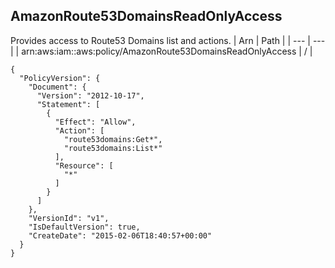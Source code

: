 
## AmazonRoute53DomainsReadOnlyAccess
Provides access to Route53 Domains list and actions.
| Arn | Path |
| --- | --- |
| arn:aws:iam::aws:policy/AmazonRoute53DomainsReadOnlyAccess | / |
```
{
  "PolicyVersion": {
    "Document": {
      "Version": "2012-10-17",
      "Statement": [
        {
          "Effect": "Allow",
          "Action": [
            "route53domains:Get*",
            "route53domains:List*"
          ],
          "Resource": [
            "*"
          ]
        }
      ]
    },
    "VersionId": "v1",
    "IsDefaultVersion": true,
    "CreateDate": "2015-02-06T18:40:57+00:00"
  }
}
```
